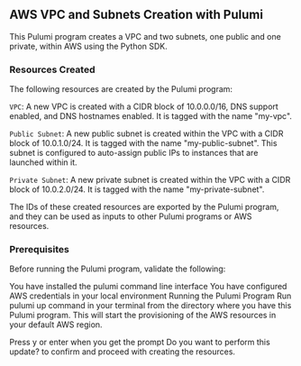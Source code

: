 ## AWS VPC and Subnets Creation with Pulumi
This Pulumi program creates a VPC and two subnets, one public and one private, within AWS using the Python SDK.

### Resources Created
The following resources are created by the Pulumi program:

`VPC`: A new VPC is created with a CIDR block of 10.0.0.0/16, DNS support enabled, and DNS hostnames enabled. It is tagged with the name "my-vpc".

`Public Subnet`: A new public subnet is created within the VPC with a CIDR block of 10.0.1.0/24. It is tagged with the name "my-public-subnet". This subnet is configured to auto-assign public IPs to instances that are launched within it.

`Private Subnet`: A new private subnet is created within the VPC with a CIDR block of 10.0.2.0/24. It is tagged with the name "my-private-subnet".

The IDs of these created resources are exported by the Pulumi program, and they can be used as inputs to other Pulumi programs or AWS resources.

### Prerequisites
Before running the Pulumi program, validate the following:

You have installed the pulumi command line interface
You have configured AWS credentials in your local environment
Running the Pulumi Program
Run pulumi up command in your terminal from the directory where you have this Pulumi program. This will start the provisioning of the AWS resources in your default AWS region.

Press y or enter when you get the prompt Do you want to perform this update? to confirm and proceed with creating the resources.

